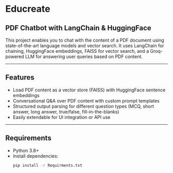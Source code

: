 # Educreate
## PDF Chatbot with LangChain & HuggingFace

This project enables you to chat with the content of a PDF document using state-of-the-art language models and vector search. It uses LangChain for chaining, HuggingFace embeddings, FAISS for vector search, and a Groq-powered LLM for answering user queries based on PDF content.

---

## Features

- Load PDF content as a vector store (FAISS) with HuggingFace sentence embeddings
- Conversational Q&A over PDF content with custom prompt templates
- Structured output parsing for different question types (MCQ, short answer, long answer, true/false, fill-in-the-blanks)
- Easily extendable for UI integration or API use

---

## Requirements

- Python 3.8+
- Install dependencies:
  ```bash
  pip install -r Requirments.txt
